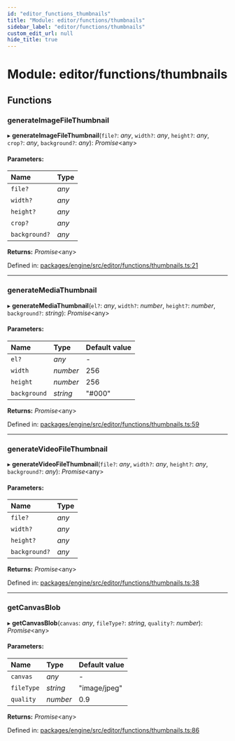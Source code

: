 ```yaml
---
id: "editor_functions_thumbnails"
title: "Module: editor/functions/thumbnails"
sidebar_label: "editor/functions/thumbnails"
custom_edit_url: null
hide_title: true
---
```


# Module: editor/functions/thumbnails

## Functions

### generateImageFileThumbnail

▸ **generateImageFileThumbnail**(`file?`: *any*, `width?`: *any*, `height?`: *any*, `crop?`: *any*, `background?`: *any*): *Promise*<any\>

#### Parameters:

Name | Type |
:------ | :------ |
`file?` | *any* |
`width?` | *any* |
`height?` | *any* |
`crop?` | *any* |
`background?` | *any* |

**Returns:** *Promise*<any\>

Defined in: [packages/engine/src/editor/functions/thumbnails.ts:21](https://github.com/xr3ngine/xr3ngine/blob/716a06460/packages/engine/src/editor/functions/thumbnails.ts#L21)

___

### generateMediaThumbnail

▸ **generateMediaThumbnail**(`el?`: *any*, `width?`: *number*, `height?`: *number*, `background?`: *string*): *Promise*<any\>

#### Parameters:

Name | Type | Default value |
:------ | :------ | :------ |
`el?` | *any* | - |
`width` | *number* | 256 |
`height` | *number* | 256 |
`background` | *string* | "#000" |

**Returns:** *Promise*<any\>

Defined in: [packages/engine/src/editor/functions/thumbnails.ts:59](https://github.com/xr3ngine/xr3ngine/blob/716a06460/packages/engine/src/editor/functions/thumbnails.ts#L59)

___

### generateVideoFileThumbnail

▸ **generateVideoFileThumbnail**(`file?`: *any*, `width?`: *any*, `height?`: *any*, `background?`: *any*): *Promise*<any\>

#### Parameters:

Name | Type |
:------ | :------ |
`file?` | *any* |
`width?` | *any* |
`height?` | *any* |
`background?` | *any* |

**Returns:** *Promise*<any\>

Defined in: [packages/engine/src/editor/functions/thumbnails.ts:38](https://github.com/xr3ngine/xr3ngine/blob/716a06460/packages/engine/src/editor/functions/thumbnails.ts#L38)

___

### getCanvasBlob

▸ **getCanvasBlob**(`canvas`: *any*, `fileType?`: *string*, `quality?`: *number*): *Promise*<any\>

#### Parameters:

Name | Type | Default value |
:------ | :------ | :------ |
`canvas` | *any* | - |
`fileType` | *string* | "image/jpeg" |
`quality` | *number* | 0.9 |

**Returns:** *Promise*<any\>

Defined in: [packages/engine/src/editor/functions/thumbnails.ts:86](https://github.com/xr3ngine/xr3ngine/blob/716a06460/packages/engine/src/editor/functions/thumbnails.ts#L86)
